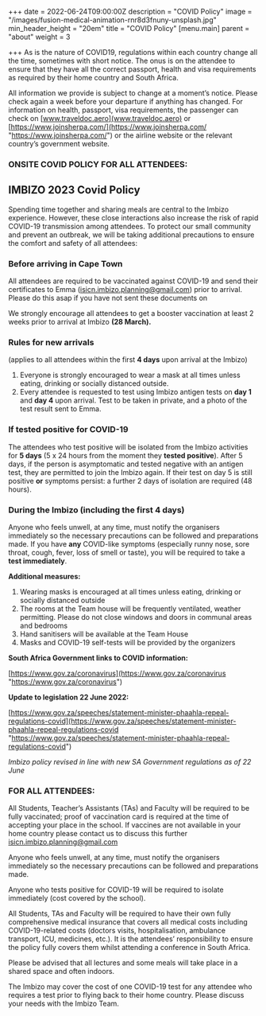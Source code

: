 +++
date = 2022-06-24T09:00:00Z
description = "COVID Policy"
image = "/images/fusion-medical-animation-rnr8d3fnuny-unsplash.jpg"
min_header_height = "20em"
title = "COVID Policy"
[menu.main]
parent = "about"
weight = 3

+++
As is the nature of COVID19, regulations within each country change all the time, sometimes with short notice. The onus is on the attendee to ensure that they have all the correct passport, health and visa requirements as required by their home country and South Africa.

All information we provide is subject to change at a moment’s notice. Please check again a week before your departure if anything has changed. For information on health, passport, visa requirements, the passenger can check on [www.traveldoc.aero](www.traveldoc.aero) or [https://www.joinsherpa.com/](https://www.joinsherpa.com/ "https://www.joinsherpa.com/") or the airline website or the relevant country’s government website.

### ONSITE COVID POLICY FOR ALL ATTENDEES:

## IMBIZO 2023 Covid Policy

Spending time together and sharing meals are central to the Imbizo experience. However, these close interactions also increase the risk of rapid COVID-19 transmission among attendees. To protect our small community and prevent an outbreak, we will be taking additional precautions to ensure the comfort and safety of all attendees:

### Before arriving in Cape Town

All attendees are required to be vaccinated against COVID-19 and send their certificates to Emma ([isicn.imbizo.planning@gmail.com](mailto:isicn.imbizo.planning@gmail.com)) prior to arrival. Please do this asap if you have not sent these documents on

We strongly encourage all attendees to get a booster vaccination at least 2 weeks prior to arrival at Imbizo **(28 March).**

### Rules for new arrivals

(applies to all attendees within the first **4 days** upon arrival at the Imbizo)

1. Everyone is strongly encouraged to wear a mask at all times unless eating, drinking or socially distanced outside.
2. Every attendee is requested to test using Imbizo antigen tests on **day 1** and **day 4** upon arrival. Test to be taken in private, and a photo of the test result sent to Emma.

### If tested **positive** for COVID-19

The attendees who test positive will be isolated from the Imbizo activities for **5 days** (5 x 24 hours from the moment they **tested positive**). After 5 days, if the person is asymptomatic and tested negative with an antigen test, they are permitted to join the Imbizo again. If their test on day 5 is still positive **or** symptoms persist: a further 2 days of isolation are required (48 hours).

### During the Imbizo (including the first 4 days)

Anyone who feels unwell, at any time, must notify the organisers immediately so the necessary precautions can be followed and preparations made. If you have **any** COVID-like symptoms (especially runny nose, sore throat, cough, fever, loss of smell or taste), you will be required to take a **test immediately**.

**Additional measures:**

1. Wearing masks is encouraged at all times unless eating, drinking or socially distanced outside
2. The rooms at the Team house will be frequently ventilated, weather permitting. Please do not close windows and doors in communal areas and bedrooms
3. Hand sanitisers will be available at the Team House
4. Masks and COVID-19 self-tests will be provided by the organizers

**South Africa Government links to COVID information:**

[https://www.gov.za/coronavirus](https://www.gov.za/coronavirus "https://www.gov.za/coronavirus")

**Update to legislation 22 June 2022:**

[https://www.gov.za/speeches/statement-minister-phaahla-repeal-regulations-covid](https://www.gov.za/speeches/statement-minister-phaahla-repeal-regulations-covid "https://www.gov.za/speeches/statement-minister-phaahla-repeal-regulations-covid")

_Imbizo policy revised in line with new SA Government regulations as of 22 June_

### FOR ALL ATTENDEES:

All Students, Teacher’s Assistants (TAs) and Faculty will be required to be fully vaccinated; proof of vaccination card is required at the time of accepting your place in the school. If vaccines are not available in your home country please contact us to discuss this further isicn.imbizo.planning@gmail.com

Anyone who feels unwell, at any time, must notify the organisers immediately so the necessary precautions can be followed and preparations made.

Anyone who tests positive for COVID-19 will be required to isolate immediately (cost covered by the school).

All Students, TAs and Faculty will be required to have their own fully comprehensive medical insurance that covers all medical costs including COVID-19-related costs (doctors visits, hospitalisation, ambulance transport, ICU, medicines, etc.). It is the attendees’ responsibility to ensure the policy fully covers them whilst attending a conference in South Africa.

Please be advised that all lectures and some meals will take place in a shared space and often indoors.

The Imbizo may cover the cost of one COVID-19 test for any attendee who requires a test prior to flying back to their home country. Please discuss your needs with the Imbizo Team.